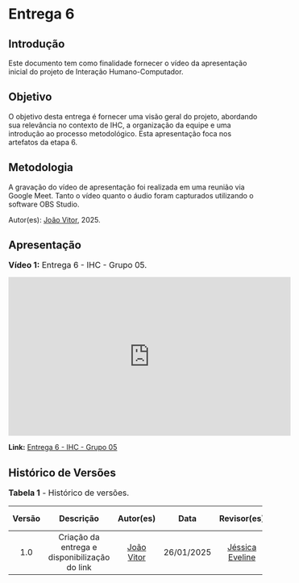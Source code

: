 # Entrega 6

## Introdução

Este documento tem como finalidade fornecer o vídeo da apresentação inicial do projeto de Interação Humano-Computador.

## Objetivo

O objetivo desta entrega é fornecer uma visão geral do projeto, abordando sua relevância no contexto de IHC, a organização da equipe e uma introdução ao processo metodológico. Esta apresentação foca nos artefatos da etapa 6.

## Metodologia

A gravação do vídeo de apresentação foi realizada em uma reunião via Google Meet. Tanto o vídeo quanto o áudio foram capturados utilizando o software OBS Studio.

Autor(es): [João Vitor](https://github.com/Jauzimm), 2025.

## Apresentação

<font size="3"><p style="text-align: left">**Vídeo 1:** Entrega 6 - IHC - Grupo 05.</p></font>

<iframe width="560" height="315" src="https://www.youtube.com/embed/tAUtLPJQFRI?si=rUteBksM3VF6tSPc" title="YouTube video player" frameborder="0" allow="accelerometer; autoplay; clipboard-write; encrypted-media; gyroscope; picture-in-picture; web-share" referrerpolicy="strict-origin-when-cross-origin" allowfullscreen></iframe>

**Link:** [Entrega 6 - IHC - Grupo 05](https://youtu.be/tAUtLPJQFRI)

## Histórico de Versões

<font size="3"><p style="text-align: left">**Tabela 1** - Histórico de versões.</p></font>

| Versão |                   Descrição                   |                      Autor(es)                      |    Data    | Revisor(es) | Data de revisão |
| :----: | :-------------------------------------------: | :-------------------------------------------------: | :--------: | :---------: | :-------------: |
|  1.0   | Criação da entrega e disponibilização do link | [João Vitor](https://github.com/Jauzimm) | 26/01/2025 |   [Jéssica Eveline](https://github.com/xzxjesse) | 09/02/2025 |
